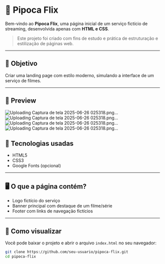 # 🍿 Pipoca Flix

Bem-vindo ao **Pipoca Flix**, uma página inicial de um serviço fictício de streaming, desenvolvida apenas com **HTML e CSS**.

> Este projeto foi criado com fins de estudo e prática de estruturação e estilização de páginas web.

---

## 🎯 Objetivo

Criar uma landing page com estilo moderno, simulando a interface de um serviço de filmes.

---

## 📸 Preview

![Uploading Captura de tela 2025-06-26 025318.png…]()
![Uploading Captura de tela 2025-06-26 025318.png…]()
![Uploading Captura de tela 2025-06-26 025318.png…]()
![Uploading Captura de tela 2025-06-26 025318.png…]()


## 🚀 Tecnologias usadas

- HTML5
- CSS3
- Google Fonts (opcional)
  
---

## 🖥️ O que a página contém?

- Logo fictício do serviço
- Banner principal com destaque de um filme/série
- Footer com links de navegação fictícios

---

## 📂 Como visualizar

Você pode baixar o projeto e abrir o arquivo `index.html` no seu navegador:

```bash
git clone https://github.com/seu-usuario/pipoca-flix.git
cd pipoca-flix
